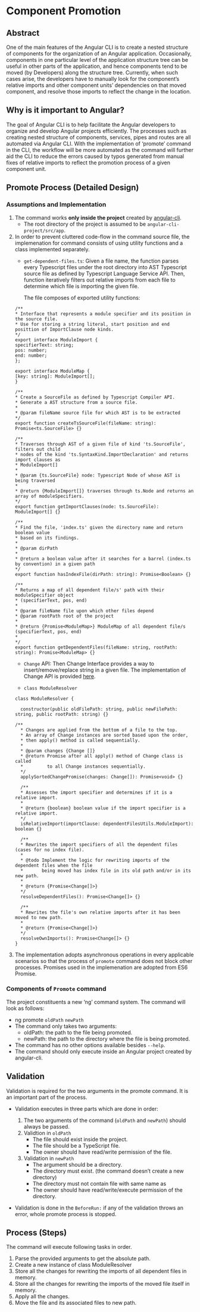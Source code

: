 Component Promotion
===================

Abstract
-----------
One of the main features of the Angular CLI is to create a nested structure of components for the organization of an Angular application. Occasionally, components in one particular level of the application structure tree can be useful in other parts of the application, and hence components tend to be moved (by Developers) along the structure tree. Currently, when such cases arise, the developers have to manually look for the component’s relative imports and other component units’ dependencies on that moved component, and resolve those imports to reflect the change in the location.  

Why is it important to Angular?
----------------------------------------------
The goal of Angular CLI is to help facilitate the Angular developers to organize and develop Angular projects efficiently. The processes such as creating nested structure of components, services, pipes and routes are all automated via Angular CLI. With the implementation of ‘promote’ command in the CLI, the workflow will be more automated as the command will further aid the CLI to reduce the errors caused by typos generated from manual fixes of relative imports to reflect the promotion process of a given component unit. 


Promote Process (Detailed Design)
----------------------------------------------

### Assumptions and Implementation

1. The command works **only inside the project** created by [angular-cli](https://github.com/angular/angular-cli).
    * The root directory of the project is assumed to be `angular-cli-project/src/app`.
2. In order to prevent cluttered code-flow in the command source file, the implemenation for command consists of using 
    utility functions and a class implemented separately.
    * `get-dependent-files.ts`: 
      Given a file name, the function parses every Typescript files under the root directory into AST Typescript source file
      as defined by Typescript Language Service API. Then, function iteratively filters out relative imports from each file
      to determine which file is importing the given file.

      The file composes of exported utility functions:
    ```
    /**
    * Interface that represents a module specifier and its position in the source file.
    * Use for storing a string literal, start position and end posittion of ImportClause node kinds.
    */
    export interface ModuleImport {
    specifierText: string;
    pos: number;
    end: number;
    };

    export interface ModuleMap {
    [key: string]: ModuleImport[];
    }

    /**
    * Create a SourceFile as defined by Typescript Compiler API.
    * Generate a AST structure from a source file.
    * 
    * @param fileName source file for which AST is to be extracted
    */
    export function createTsSourceFile(fileName: string): Promise<ts.SourceFile> {}

    /**
    * Traverses through AST of a given file of kind 'ts.SourceFile', filters out child
    * nodes of the kind 'ts.SyntaxKind.ImportDeclaration' and returns import clauses as 
    * ModuleImport[]
    * 
    * @param {ts.SourceFile} node: Typescript Node of whose AST is being traversed
    * 
    * @return {ModuleImport[]} traverses through ts.Node and returns an array of moduleSpecifiers.
    */
    export function getImportClauses(node: ts.SourceFile): ModuleImport[] {}

    /** 
    * Find the file, 'index.ts' given the directory name and return boolean value
    * based on its findings.
    * 
    * @param dirPath
    * 
    * @return a boolean value after it searches for a barrel (index.ts by convention) in a given path
    */
    export function hasIndexFile(dirPath: string): Promise<Boolean> {}

    /**
    * Returns a map of all dependent file/s' path with their moduleSpecifier object
    * (specifierText, pos, end)
    * 
    * @param fileName file upon which other files depend 
    * @param rootPath root of the project
    * 
    * @return {Promise<ModuleMap>} ModuleMap of all dependent file/s (specifierText, pos, end)
    * 
    */
    export function getDependentFiles(fileName: string, rootPath: string): Promise<ModuleMap> {}
    ```
    * `Change` API: Then Change Interface provides a way to insert/remove/replace string in a given file.
    The implementation of Change API is provided [here](https://github.com/hansl/angular-cli/blob/7ea3e78ff3d899d5277aac5dfeeece4056d0efe3/docs/design/upgrade.md#change-api).

    * `class ModuleResolver`
    ```
    class ModuleResolver {
      
      constructor(public oldFilePath: string, public newFilePath: string, public rootPath: string) {}
    
    /**
      * Changes are applied from the bottom of a file to the top.
      * An array of Change instances are sorted based upon the order, 
      * then apply() method is called sequentially.
      * 
      * @param changes {Change []} 
      * @return Promise after all apply() method of Change class is called 
      *         to all Change instances sequentially.
      */
      applySortedChangePromise(changes: Change[]): Promise<void> {}

      /** 
      * Assesses the import specifier and determines if it is a relative import.
      * 
      * @return {boolean} boolean value if the import specifier is a relative import.
      */
      isRelativeImport(importClause: dependentFilesUtils.ModuleImport): boolean {}
      
      /** 
      * Rewrites the import specifiers of all the dependent files (cases for no index file).
      * 
      * @todo Implement the logic for rewriting imports of the dependent files when the file
      *       being moved has index file in its old path and/or in its new path.
      * 
      * @return {Promise<Change[]>} 
      */
      resolveDependentFiles(): Promise<Change[]> {}

      /**
      * Rewrites the file's own relative imports after it has been moved to new path.
      * 
      * @return {Promise<Change[]>}
      */
      resolveOwnImports(): Promise<Change[]> {}
    }
    ```
3. The implementation adopts asynchronous operations in every applicable scenarios so that the process of 
   `promote` command does not block other processes. Promises used in the implemenation are adopted from ES6 Promise.

### Components of `Promote` command

The project constituents a new ‘ng’ command system. The command will look as follows:
* ng promote `oldPath` `newPath`
* The command only takes two arguments:
  * oldPath: the path to the file being promoted.
  * newPath: the path to the directory where the file is being promoted.
* The command has no other options available besides `--help`.
* The command should only execute inside an Angular project created by angular-cli.

Validation
---------------

Validation is required for the two arguments in the promote command. It is an important part of the process.
* Validation executes in three parts which are done in order:

  1. The two arguments of the command (`oldPath` and `newPath`) should always be passed.
  2. Validtion in `oldPath`
      * The file should exist inside the project.
      * The file should be a TypeScript file.
      * The owner should have read/write permission of the file.
  3. Validation in `newPath`
      * The argument should be a directory.
      * The directory must exist. (the command doesn’t create a new directory)
      * The directory must not contain file with same name as <oldPath>
      * The owner should have read/write/execute permission of the directory.
* Validation is done in the `BeforeRun:` if any of the validation throws an error, whole promote process is stopped.

Process (Steps)
----------------
The command will execute following tasks in order.

1. Parse the provided arguments to get the absolute path.
2. Create a new instance of class ModuleResolver
3. Store all the changes for rewriting the imports of all dependent files in memory.
4. Store all the changes for rewriting the imports of the moved file itself in memory.
5. Apply all the changes.
6. Move the file and its associated files to new path.


